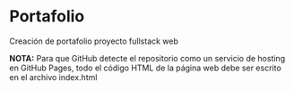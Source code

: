 # Portafolio
Creación de portafolio proyecto fullstack web

**NOTA:** Para que GitHub detecte el repositorio como un servicio de hosting en GitHub Pages, todo el código HTML de la página web debe ser escrito en el archivo index.html
